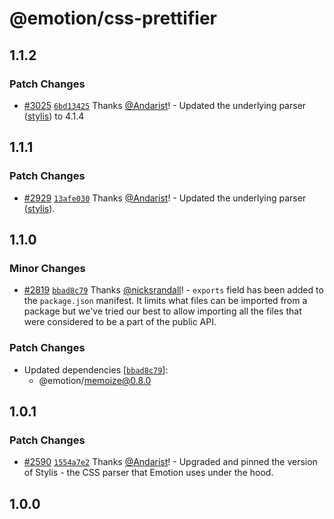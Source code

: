 # @emotion/css-prettifier

## 1.1.2

### Patch Changes

- [#3025](https://github.com/emotion-js/emotion/pull/3025) [`6bd13425`](https://github.com/emotion-js/emotion/commit/6bd13425a2b413150c81e63fad1105d7968b5e6f) Thanks [@Andarist](https://github.com/Andarist)! - Updated the underlying parser ([stylis](https://github.com/thysultan/stylis)) to 4.1.4

## 1.1.1

### Patch Changes

- [#2929](https://github.com/emotion-js/emotion/pull/2929) [`13afe030`](https://github.com/emotion-js/emotion/commit/13afe0303e2e54b5869c326e6d9c9dc36a332c02) Thanks [@Andarist](https://github.com/Andarist)! - Updated the underlying parser ([stylis](https://github.com/thysultan/stylis)).

## 1.1.0

### Minor Changes

- [#2819](https://github.com/emotion-js/emotion/pull/2819) [`bbad8c79`](https://github.com/emotion-js/emotion/commit/bbad8c79937f8dfd5d93bf485c1e9ec44124d228) Thanks [@nicksrandall](https://github.com/nicksrandall)! - `exports` field has been added to the `package.json` manifest. It limits what files can be imported from a package but we've tried our best to allow importing all the files that were considered to be a part of the public API.

### Patch Changes

- Updated dependencies [[`bbad8c79`](https://github.com/emotion-js/emotion/commit/bbad8c79937f8dfd5d93bf485c1e9ec44124d228)]:
  - @emotion/memoize@0.8.0

## 1.0.1

### Patch Changes

- [#2590](https://github.com/emotion-js/emotion/pull/2590) [`1554a7e2`](https://github.com/emotion-js/emotion/commit/1554a7e264e05780b2c5bd74ccb20a92005ba61d) Thanks [@Andarist](https://github.com/Andarist)! - Upgraded and pinned the version of Stylis - the CSS parser that Emotion uses under the hood.

## 1.0.0
